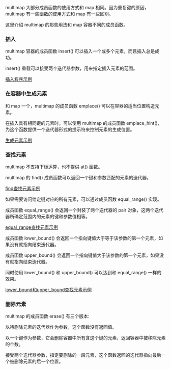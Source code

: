 
multimap 大部分成员函数的使用方式和 map 相同。因为重复键的原因， multimap 有一些函数的使用方式和 map 有一些区别。

这里介绍 multimap 的那些用法和 map 容器不同的成员函数。


### 插入

multimap 容器的成员函数 insert() 可以插入一个或多个元素，而且插入总是成功。

insert() 重载可以接受两个迭代器参数，用来指定插入元素的范围。

[插入程序示例](12_Multimap/01_mm_insert.cpp)


### 在容器中生成元素

和 map 一个，multimap 的成员函数 emplace() 可以在容器的适当位置构造元素。

在插入具有相同键的元素时，可以使用 multimap 的成员函数 emplace_hint()，为这个函数提供一个迭代器形式的提示符来控制元素的生成位置。

[生成元素示例](12_Multimap/02_mm_emplace.cpp)


### 查找元素

multimap 不支持下标运算，也不提供 at() 函数。

multimap 的 find() 成员函数可以返回一个键和参数匹配的元素的迭代器。

[find查找元素示例](12_Multimap/03_mm_find.cpp)

如果需要访问给定键对应的所有元素，可以通过成员函数 equal_range() 实现。

成员函数 equal_range() 会返回一个封装了两个迭代器的 pair 对象，这两个迭代器所确定范围内的元素的键和参数值相等。

[equal_range查找元素示例](12_Multimap/04_mm_equal_range.cpp)

成员函数 lower_bound() 会返回一个指向键值大于等于该参数的第一个元素，如果没有就指向结束迭代器。

成员函数 upper_bound() 会返回一个指向键值大于该参数的第一个元素，如果没有就指向结束迭代器。

同时使用 lower_bound() 和 upper_bound() 可以达到和 equal_range() 一样的效果。

[lower_bound和upper_bound查找元素示例](12_Multimap/05_mm_lower_upper.cpp)


### 删除元素

multimap 的成员函数 erase() 有三个版本:

以待删除元素的迭代器作为参数，这个函数没有返回值。

以一个键作为参数，它会删除容器中所有含这个键的元素，返回容器中被移除元素的个数。

接受两个迭代器参数，指定要删除的一段元素，这个函数返回的迭代器指向最后一个被删除元素的后一个位置。

